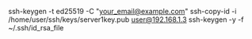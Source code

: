 ssh-keygen -t ed25519 -C "your_email@example.com"
ssh-copy-id -i /home/user/ssh/keys/server1key.pub user@192.168.1.3
ssh-keygen -y -f ~/.ssh/id_rsa_file
